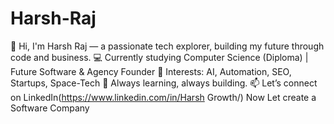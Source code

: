 # Harsh-Raj
👋 Hi, I'm Harsh Raj — a passionate tech explorer, building my future through code and business. 💻 Currently studying Computer Science (Diploma) | Future Software &amp; Agency Founder 🚀 Interests: AI, Automation, SEO, Startups, Space-Tech 🧠 Always learning, always building. 📫 Let’s connect on LinkedIn(https://www.linkedin.com/in/Harsh Growth/)
Now Let create a Software Company